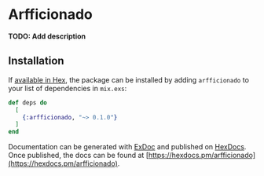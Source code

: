 # Arfficionado

**TODO: Add description**

## Installation

If [available in Hex](https://hex.pm/docs/publish), the package can be installed
by adding `arfficionado` to your list of dependencies in `mix.exs`:

```elixir
def deps do
  [
    {:arfficionado, "~> 0.1.0"}
  ]
end
```

Documentation can be generated with [ExDoc](https://github.com/elixir-lang/ex_doc)
and published on [HexDocs](https://hexdocs.pm). Once published, the docs can
be found at [https://hexdocs.pm/arfficionado](https://hexdocs.pm/arfficionado).

